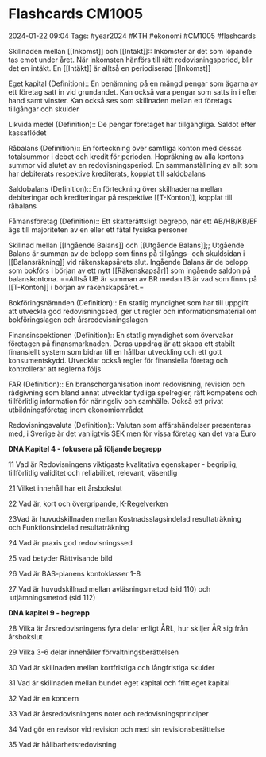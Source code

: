 # Flashcards CM1005

2024-01-22 09:04
Tags: #year2024 #KTH #ekonomi #CM1005 #flashcards

Skillnaden mellan [[Inkomst]] och [[Intäkt]]:: Inkomster är det som löpande tas emot under året. När inkomsten hänförs till rätt redovisningsperiod, blir det en intäkt. En [[Intäkt]] är alltså en periodiserad [[Inkomst]]
<!--SR:!2024-02-04,4,210!2024-02-02,3,250-->

Eget kapital (Definition):: En benämning på en mängd pengar som ägarna av ett företag satt in vid grundandet. Kan också vara pengar som satts in i efter hand samt vinster. Kan också ses som skillnaden mellan ett företags tillgångar och skulder
<!--SR:!2024-02-06,7,250!2024-02-02,3,230-->

Likvida medel (Definition):: De pengar företaget har tillgängliga. Saldot efter kassaflödet
<!--SR:!2024-02-05,6,260!2024-02-06,7,264-->

Råbalans (Definition):: En förteckning över samtliga konton med dessas totalsummor i debet och kredit för perioden. Hopräkning av alla kontons summor vid slutet av en redovisningsperiod. En sammanställning av allt som har debiterats respektive krediterats, kopplat till saldobalans
<!--SR:!2024-02-01,2,238!2024-02-03,3,220-->

Saldobalans (Definition):: En förteckning över skillnaderna mellan debiteringar och krediteringar på respektive [[T-Konton]], kopplat till råbalans
<!--SR:!2000-01-01,1,250!2024-02-01,2,220-->

Fåmansföretag (Definition):: Ett skatterättsligt begrepp, när ett AB/HB/KB/EF ägs till majoriteten av en eller ett fåtal fysiska personer
<!--SR:!2024-02-02,3,258!2024-02-02,3,244-->

Skillnad mellan [[Ingående Balans]] och [[Utgående Balans]];; Utgående Balans är summan av de belopp som finns på tillgångs- och skuldsidan i [[Balansräkning]] vid räkenskapsårets slut. Ingående Balans är de belopp som bokförs i början av ett nytt [[Räkenskapsår]] som ingående saldon på balanskontona. ==Alltså UB är summan av BR medan IB är vad som finns på [[T-Konton]] i början av räkenskapsåret.=

Bokföringsnämnden (Definition):: En statlig myndighet som har till uppgift att utveckla god redovisningssed, ger ut regler och informationsmaterial om bokföringslagen och årsredovisningslagen

Finansinspektionen (Definition):: En statlig myndighet som övervakar företagen på finansmarknaden. Deras uppdrag är att skapa ett stabilt finansiellt system som bidrar till en hållbar utveckling och ett gott konsumentskydd. Utvecklar också regler för finansiella företag och kontrollerar att reglerna följs

FAR (Definition):: En branschorganisation inom redovisning, revision och rådgivning som bland annat utvecklar tydliga spelregler, rätt kompetens och tillförlitlig information för näringsliv och samhälle. Också ett privat utbildningsföretag inom ekonomiområdet

Redovisningsvaluta (Definition):: Valutan som affärshändelser presenteras med, i Sverige är det vanligtvis SEK men för vissa företag kan det vara Euro

**DNA Kapitel 4 - fokusera på följande begrepp**

11 Vad är Redovisningens viktigaste kvalitativa egenskaper - begriplig, tillförlitlig validitet och reliabilitet, relevant, väsentlig

21 Vilket innehåll har ett årsbokslut 

22 Vad är, kort och övergripande, K-Regelverken

23Vad är huvudskillnaden mellan Kostnadsslagsindelad resultaträkning och Funktionsindelad resultaträkning

24 Vad är praxis god redovisningssed

25 vad betyder Rättvisande bild

26 Vad är BAS-planens kontoklasser 1-8

27 Vad är huvudskillnad mellan avläsningsmetod (sid 110) och  utjämningsmetod (sid 112)

**DNA kapitel 9 - begrepp**

28 Vilka är årsredovisningens fyra delar enligt ÅRL, hur skiljer ÅR sig från årsbokslut

29 Vilka 3-6 delar innehåller förvaltningsberättelsen  

30 Vad är skillnaden mellan kortfristiga och långfristiga skulder

31 Vad är skillnaden mellan bundet eget kapital och fritt eget kapital

32 Vad är en koncern

33 Vad är årsredovisningens noter och redovisningsprinciper

34 Vad gör en revisor vid revision och med sin revisionsberättelse

35 Vad är hållbarhetsredovisning